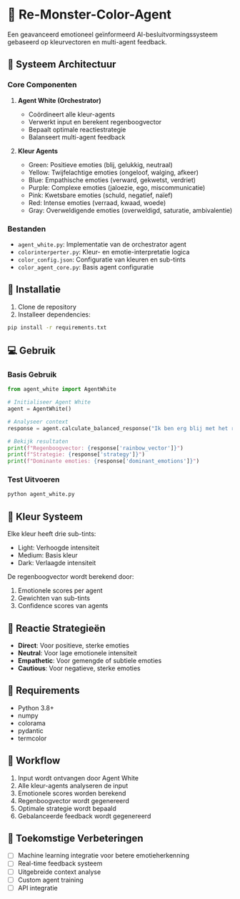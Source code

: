 # 🧠 Re-Monster-Color-Agent

Een geavanceerd emotioneel geïnformeerd AI-besluitvormingssysteem gebaseerd op kleurvectoren en multi-agent feedback.

## 🌈 Systeem Architectuur

### Core Componenten

1. **Agent White (Orchestrator)**
   - Coördineert alle kleur-agents
   - Verwerkt input en berekent regenboogvector
   - Bepaalt optimale reactiestrategie
   - Balanseert multi-agent feedback

2. **Kleur Agents**
   - Green: Positieve emoties (blij, gelukkig, neutraal)
   - Yellow: Twijfelachtige emoties (ongeloof, walging, afkeer)
   - Blue: Empathische emoties (verward, gekwetst, verdriet)
   - Purple: Complexe emoties (jaloezie, ego, miscommunicatie)
   - Pink: Kwetsbare emoties (schuld, negatief, naïef)
   - Red: Intense emoties (verraad, kwaad, woede)
   - Gray: Overweldigende emoties (overweldigd, saturatie, ambivalentie)

### Bestanden

- `agent_white.py`: Implementatie van de orchestrator agent
- `colorinterperter.py`: Kleur- en emotie-interpretatie logica
- `color_config.json`: Configuratie van kleuren en sub-tints
- `color_agent_core.py`: Basis agent configuratie

## 🚀 Installatie

1. Clone de repository
2. Installeer dependencies:
```bash
pip install -r requirements.txt
```

## 💻 Gebruik

### Basis Gebruik

```python
from agent_white import AgentWhite

# Initialiseer Agent White
agent = AgentWhite()

# Analyseer context
response = agent.calculate_balanced_response("Ik ben erg blij met het resultaat!")

# Bekijk resultaten
print(f"Regenboogvector: {response['rainbow_vector']}")
print(f"Strategie: {response['strategy']}")
print(f"Dominante emoties: {response['dominant_emotions']}")
```

### Test Uitvoeren

```bash
python agent_white.py
```

## 🎨 Kleur Systeem

Elke kleur heeft drie sub-tints:
- Light: Verhoogde intensiteit
- Medium: Basis kleur
- Dark: Verlaagde intensiteit

De regenboogvector wordt berekend door:
1. Emotionele scores per agent
2. Gewichten van sub-tints
3. Confidence scores van agents

## 🤖 Reactie Strategieën

- **Direct**: Voor positieve, sterke emoties
- **Neutral**: Voor lage emotionele intensiteit
- **Empathetic**: Voor gemengde of subtiele emoties
- **Cautious**: Voor negatieve, sterke emoties

## 📝 Requirements

- Python 3.8+
- numpy
- colorama
- pydantic
- termcolor

## 🔄 Workflow

1. Input wordt ontvangen door Agent White
2. Alle kleur-agents analyseren de input
3. Emotionele scores worden berekend
4. Regenboogvector wordt gegenereerd
5. Optimale strategie wordt bepaald
6. Gebalanceerde feedback wordt gegenereerd

## 🎯 Toekomstige Verbeteringen

- [ ] Machine learning integratie voor betere emotieherkenning
- [ ] Real-time feedback systeem
- [ ] Uitgebreide context analyse
- [ ] Custom agent training
- [ ] API integratie
